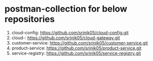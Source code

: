 # postman-collection for below repositories

1. cloud-config: https://github.com/srinik05/cloud-config.git
2. cloud-: https://github.com/srinik05/cloud-gateway.git
3. customer-service: https://github.com/srinik05/customer-service.git
4. product-service: https://github.com/srinik05/product-service.git
5. service-registry: https://github.com/srinik05/service-registry.git 

